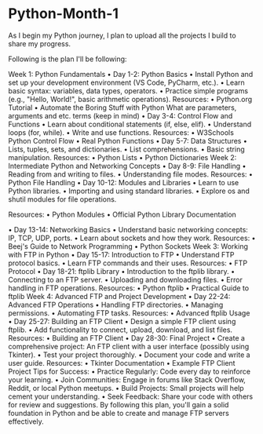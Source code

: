 # Python-Month-1
As I begin my Python journey, I plan to upload all the projects I build to share my progress.

Following is the plan I'll be following:


Week 1: Python Fundamentals
•	Day 1-2: Python Basics
•	Install Python and set up your development environment (VS Code, PyCharm, etc.).
•	Learn basic syntax: variables, data types, operators.
•	Practice simple programs (e.g., "Hello, World!", basic arithmetic operations).
Resources:
•	Python.org Tutorial
•	Automate the Boring Stuff with Python
What are parameters, arguments and etc. terms (keep in mind)
•	Day 3-4: Control Flow and Functions
•	Learn about conditional statements (if, else, elif).
•	Understand loops (for, while).
•	Write and use functions.
Resources:
•	W3Schools Python Control Flow
•	Real Python Functions
•	Day 5-7: Data Structures
•	Lists, tuples, sets, and dictionaries.
•	List comprehensions.
•	Basic string manipulation.
Resources:
•	Python Lists
•	Python Dictionaries
Week 2: Intermediate Python and Networking Concepts
•	Day 8-9: File Handling
•	Reading from and writing to files.
•	Understanding file modes.
Resources:
•	Python File Handling
•	Day 10-12: Modules and Libraries
•	Learn to use Python libraries.
•	Importing and using standard libraries.
•	Explore os and shutil modules for file operations.

Resources:
•	Python Modules
•	Official Python Library Documentation

•	Day 13-14: Networking Basics
•	Understand basic networking concepts: IP, TCP, UDP, ports.
•	Learn about sockets and how they work.
Resources:
•	Beej's Guide to Network Programming
•	Python Sockets
Week 3: Working with FTP in Python
•	Day 15-17: Introduction to FTP
•	Understand FTP protocol basics.
•	Learn FTP commands and their uses.
Resources:
•	FTP Protocol
•	Day 18-21: ftplib Library
•	Introduction to the ftplib library.
•	Connecting to an FTP server.
•	Uploading and downloading files.
•	Error handling in FTP operations.
Resources:
•	Python ftplib
•	Practical Guide to ftplib
Week 4: Advanced FTP and Project Development
•	Day 22-24: Advanced FTP Operations
•	Handling FTP directories.
•	Managing permissions.
•	Automating FTP tasks.
Resources:
•	Advanced ftplib Usage
•	Day 25-27: Building an FTP Client
•	Design a simple FTP client using ftplib.
•	Add functionality to connect, upload, download, and list files.
Resources:
•	Building an FTP Client
•	Day 28-30: Final Project
•	Create a comprehensive project: An FTP client with a user interface (possibly using Tkinter).
•	Test your project thoroughly.
•	Document your code and write a user guide.
Resources:
•	Tkinter Documentation
•	Example FTP Client Project
Tips for Success:
•	Practice Regularly: Code every day to reinforce your learning.
•	Join Communities: Engage in forums like Stack Overflow, Reddit, or local Python meetups.
•	Build Projects: Small projects will help cement your understanding.
•	Seek Feedback: Share your code with others for review and suggestions.
By following this plan, you'll gain a solid foundation in Python and be able to create and manage FTP servers effectively.

